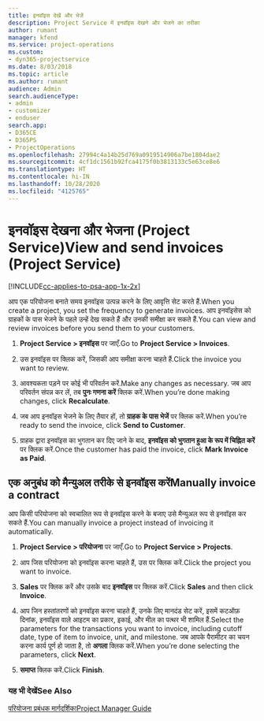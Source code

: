 ```yaml
---
title: इनवॉइस देखें और भेजें
description: Project Service में इनवॉइस देखने और भेजने का तरीका
author: rumant
manager: kfend
ms.service: project-operations
ms.custom:
- dyn365-projectservice
ms.date: 8/03/2018
ms.topic: article
ms.author: rumant
audience: Admin
search.audienceType:
- admin
- customizer
- enduser
search.app:
- D365CE
- D365PS
- ProjectOperations
ms.openlocfilehash: 27994c4a14b25d769a0919514906a7be1804dae2
ms.sourcegitcommit: 4cf1dc1561b92fca4175f0b3813133c5e63ce8e6
ms.translationtype: HT
ms.contentlocale: hi-IN
ms.lasthandoff: 10/28/2020
ms.locfileid: "4125765"
---
```

# <a name="view-and-send-invoices-project-service"></a><span data-ttu-id="99aa8-103">इनवॉइस देखना और भेजना (Project Service)</span><span class="sxs-lookup"><span data-stu-id="99aa8-103">View and send invoices (Project Service)</span></span>

[!INCLUDE[cc-applies-to-psa-app-1x-2x](../includes/cc-applies-to-psa-app-1x-2x.md)]

<span data-ttu-id="99aa8-104">आप एक परियोजना बनाते समय इनवॉइस उत्पन्न करने के लिए आवृत्ति सेट करते हैं.</span><span class="sxs-lookup"><span data-stu-id="99aa8-104">When you create a project, you set the frequency to generate invoices.</span></span> <span data-ttu-id="99aa8-105">आप इनवॉइसेस को ग्राहकों के पास भेजने के पहले उन्हें देख सकते हैं और उनकी समीक्षा कर सकते हैं.</span><span class="sxs-lookup"><span data-stu-id="99aa8-105">You can view and review invoices before you send them to your customers.</span></span>  
  
1.  <span data-ttu-id="99aa8-106">**Project Service > इनवॉइस** पर जाएँ.</span><span class="sxs-lookup"><span data-stu-id="99aa8-106">Go to **Project Service > Invoices**.</span></span>  
  
2.  <span data-ttu-id="99aa8-107">उस इनवॉइस पर क्लिक करें, जिसकी आप समीक्षा करना चाहते हैं.</span><span class="sxs-lookup"><span data-stu-id="99aa8-107">Click the invoice you want to review.</span></span>  
  
3.  <span data-ttu-id="99aa8-108">आवश्यकता पड़ने पर कोई भी परिवर्तन करें.</span><span class="sxs-lookup"><span data-stu-id="99aa8-108">Make any changes as necessary.</span></span> <span data-ttu-id="99aa8-109">जब आप परिवर्तन संपन्न कर लें, तब **पुनः गणना करें** क्लिक करें.</span><span class="sxs-lookup"><span data-stu-id="99aa8-109">When you’re done making changes, click **Recalculate**.</span></span>  
  
4.  <span data-ttu-id="99aa8-110">जब आप इनवॉइस भेजने के लिए तैयार हों, तो **ग्राहक के पास भेजें** पर क्लिक करें.</span><span class="sxs-lookup"><span data-stu-id="99aa8-110">When you’re ready to send the invoice, click **Send to Customer**.</span></span>  
  
5.  <span data-ttu-id="99aa8-111">ग्राहक द्वारा इनवॉइस का भुगतान कर दिए जाने के बाद, **इनवॉइस को भुगतान हुआ के रूप में चिह्नित करें** पर क्लिक करें.</span><span class="sxs-lookup"><span data-stu-id="99aa8-111">Once the customer has paid the invoice, click **Mark Invoice as Paid**.</span></span>  
  
## <a name="manually-invoice-a-contract"></a><span data-ttu-id="99aa8-112">एक अनुबंध को मैन्‍युअल तरीके से इनवॉइस करें</span><span class="sxs-lookup"><span data-stu-id="99aa8-112">Manually invoice a contract</span></span>  
 <span data-ttu-id="99aa8-113">आप किसी परियोजना को स्‍वचालित रूप से इनवॉइस करने के बजाए उसे मैन्युअल रूप से इनवॉइस कर सकते हैं.</span><span class="sxs-lookup"><span data-stu-id="99aa8-113">You can manually invoice a project instead of invoicing it automatically.</span></span>  
  
1.  <span data-ttu-id="99aa8-114">**Project Service > परियोजना** पर जाएँ.</span><span class="sxs-lookup"><span data-stu-id="99aa8-114">Go to **Project Service > Projects**.</span></span>  
  
2.  <span data-ttu-id="99aa8-115">आप जिस परियोजना को इनवॉइस करना चाहते हैं, उस पर क्लिक करें.</span><span class="sxs-lookup"><span data-stu-id="99aa8-115">Click the project you want to invoice.</span></span>  
  
3.  <span data-ttu-id="99aa8-116">**Sales** पर क्लिक करें और उसके बाद **इनवॉइस** पर क्लिक करें.</span><span class="sxs-lookup"><span data-stu-id="99aa8-116">Click **Sales** and then click **Invoice**.</span></span>  
  
4.  <span data-ttu-id="99aa8-117">आप जिन हस्‍तांतरणों को इनवॉइस करना चाहते हैं, उनके लिए मानदंड सेट करें, इसमें कटऑफ़ दिनांक, इनवॉइस वाले आइटम का प्रकार, इकाई, और मील का पत्थर भी शामिल हैं.</span><span class="sxs-lookup"><span data-stu-id="99aa8-117">Select the parameters for the transactions you want to invoice, including cutoff date, type of item to invoice, unit, and milestone.</span></span> <span data-ttu-id="99aa8-118">जब आपके पैरामीटर का चयन करना कार्य पूर्ण हो जाता है, तो **अगला** क्लिक करें.</span><span class="sxs-lookup"><span data-stu-id="99aa8-118">When you’re done selecting the parameters, click **Next**.</span></span>  
  
5.  <span data-ttu-id="99aa8-119">**समाप्त** क्लिक करें.</span><span class="sxs-lookup"><span data-stu-id="99aa8-119">Click **Finish**.</span></span>  
  
### <a name="see-also"></a><span data-ttu-id="99aa8-120">यह भी देखें</span><span class="sxs-lookup"><span data-stu-id="99aa8-120">See Also</span></span>  
 [<span data-ttu-id="99aa8-121">परियोजना प्रबंधक मार्गदर्शिका</span><span class="sxs-lookup"><span data-stu-id="99aa8-121">Project Manager Guide</span></span>](../psa/project-manager-guide.md)
